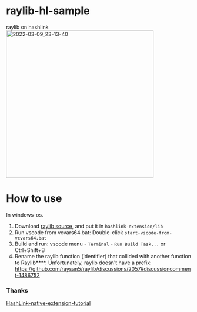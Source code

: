 # raylib-hl-sample
raylib on hashlink
<img width="401" alt="2022-03-09_23-13-40" src="https://user-images.githubusercontent.com/35370168/157459050-692ef1f3-13e9-4c7c-a076-3a56964f6c57.png">

# How to use
In windows-os.

1. Download [raylib source](https://github.com/raysan5/raylib), and put it in `hashlink-extension/lib`
1. Run vscode from vcvars64.bat: Double-click `start-vscode-from-vcvars64.bat`
1. Build and run: vscode menu - `Terminal` - `Run Build Task...` or Ctrl+Shift+B
1. Rename the raylib function (identifier) that collided with another function to Raylib****.
Unfortunately, raylib doesn't have a prefix: https://github.com/raysan5/raylib/discussions/2057#discussioncomment-1486752

### Thanks
[HashLink-native-extension-tutorial](https://github.com/HaxeFoundation/hashlink/wiki/HashLink-native-extension-tutorial)